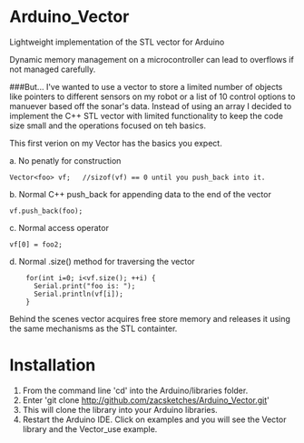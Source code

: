 Arduino_Vector
==============

Lightweight implementation of the STL vector for Arduino

Dynamic memory management on a microcontroller can lead to overflows if not managed carefully.

###But...
I've wanted to use a vector to store a limited number of objects like pointers to different sensors
on my robot or a list of 10 control options to manuever based off the sonar's data.  Instead of using
an array I decided to implement the C++ STL vector with limited functionality to keep the code size 
small and the operations focused on teh basics.

This first verion on my Vector has the basics you expect.

  a. No penatly for construction

`Vector<foo> vf;   //sizof(vf) == 0 until you push_back into it.`

  b. Normal C++ push_back for appending data to the end of the vector

`vf.push_back(foo);`

  c. Normal access operator

`vf[0] = foo2;`

  d. Normal .size() method for traversing the vector

````
    for(int i=0; i<vf.size(); ++i) {
      Serial.print("foo is: ");
      Serial.println(vf[i]);
    }
````    
Behind the scenes vector acquires free store memory and releases it using the same mechanisms as the
STL containter.

Installation
==============

1. From the command line 'cd' into the Arduino/libraries folder.
2. Enter 'git clone http://github.com/zacsketches/Arduino_Vector.git'
3. This will clone the library into your Arduino libraries.
4. Restart the Arduino IDE.  Click on examples and you will see the Vector library and the Vector_use example.

